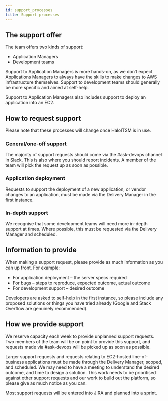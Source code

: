 ```yaml
---
id: support_processes
title: Support processes
---
```

## The support offer

The team offers two kinds of support:
- Application Managers
- Development teams

Support to Application Managers is more hands-on, as we don’t expect Applications Managers to always have the skills to make changes to AWS infrastructure themselves. Support to development teams should generally be more specific and aimed at self-help.

Support to Application Managers also includes support to deploy an application into an EC2. 

## How to request support
Please note that these processes will change once HaloITSM is in use. 

### General/one-off support
The majority of support requests should come via the #ask-devops channel in Slack. This is also where you should report incidents. A member of the team will pick the request up as soon as possible. 
### Application deployment
Requests to support the deployment of a new application, or vendor changes to an application, must be made via the Delivery Manager in the first instance. 
### In-depth support
We recognise that some development teams will need more in-depth support at times. Where possible, this must be requested via the Delivery Manager and scheduled. 

## Information to provide
When making a support request, please provide as much information as you can up front. For example:
- For application deployment – the server specs required
- For bugs – steps to reproduce, expected outcome, actual outcome
- For development support – desired outcome

Developers are asked to self-help in the first instance, so please include any proposed solutions or things you have tried already (Google and Stack Overflow are genuinely recommended). 

## How we provide support
We reserve capacity each week to provide unplanned support requests. Two members of the team will be on point to provide this support, and requests made via #ask-devops will be picked up as soon as possible. 

Larger support requests and requests relating to EC2-hosted line-of-business applications must be made through the Delivery Manager, scoped, and scheduled. We may need to have a meeting to understand the desired outcome, and time to design a solution. This work needs to be prioritised against other support requests and our work to build out the platform, so please give as much notice as you can. 

Most support requests will be entered into JIRA and planned into a sprint. 
